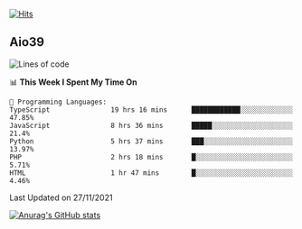 [![Hits](https://hits.seeyoufarm.com/api/count/incr/badge.svg?url=https%3A%2F%2Fgithub.com%2Faio39&count_bg=%2339C5BB&title_bg=%23555555&icon=&icon_color=%23E7E7E7&title=hits&edge_flat=false)](https://hits.seeyoufarm.com)

## Aio39

<!--START_SECTION:waka-->
![Lines of code](https://img.shields.io/badge/From%20Hello%20World%20I%27ve%20Written-1.5%20million%20lines%20of%20code-blue)

📊 **This Week I Spent My Time On** 

```text
💬 Programming Languages: 
TypeScript               19 hrs 16 mins      ████████████░░░░░░░░░░░░░   47.85% 
JavaScript               8 hrs 36 mins       █████░░░░░░░░░░░░░░░░░░░░   21.4% 
Python                   5 hrs 37 mins       ███░░░░░░░░░░░░░░░░░░░░░░   13.97% 
PHP                      2 hrs 18 mins       █░░░░░░░░░░░░░░░░░░░░░░░░   5.71% 
HTML                     1 hr 47 mins        █░░░░░░░░░░░░░░░░░░░░░░░░   4.46%

```


 Last Updated on 27/11/2021
<!--END_SECTION:waka-->
[![Anurag's GitHub stats](https://github-readme-stats.vercel.app/api?username=aio39)](https://github.com/anuraghazra/github-readme-stats)

<!--
**aio39/aio39** is a ✨ _special_ ✨ repository because its `README.md` (this file) appears on your GitHub profile.

Here are some ideas to get you started:

- 🔭 I’m currently working on ...
- 🌱 I’m currently learning ...
- 👯 I’m looking to collaborate on ...
- 🤔 I’m looking for help with ...
- 💬 Ask me about ...
- 📫 How to reach me: ...
- 😄 Pronouns: ...
- ⚡ Fun fact: ...
-->
